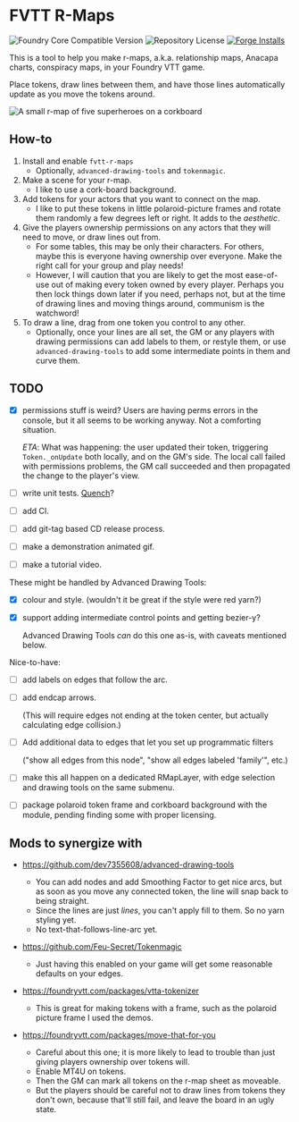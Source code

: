# FVTT R-Maps

![Foundry Core Compatible Version](https://img.shields.io/badge/dynamic/json.svg?url=https%3A%2F%2Fraw.githubusercontent.com%2Fwlonk%2Ffvtt-r-maps%2Fmain%2Fmodule.json&label=Foundry%20Version&query=$.compatibility.verified&colorB=orange)
![Repository License](https://img.shields.io/github/license/wlonk/fvtt-r-maps)
[![Forge Installs](https://img.shields.io/badge/dynamic/json?label=Forge%20Installs&query=package.installs&suffix=%25&url=https%3A%2F%2Fforge-vtt.com%2Fapi%2Fbazaar%2Fpackage%2Ffvtt-r-maps&colorB=4aa94a)](https://forge-vtt.com/bazaar#package=fvtt-r-maps)

This is a tool to help you make r-maps, a.k.a. relationship maps, Anacapa
charts, conspiracy maps, in your Foundry VTT game.

Place tokens, draw lines between them, and have those lines automatically
update as you move the tokens around.

![A small r-map of five superheroes on a corkboard](docs/r-maps.png)

## How-to

 1. Install and enable `fvtt-r-maps`
    - Optionally, `advanced-drawing-tools` and `tokenmagic`.
 2. Make a scene for your r-map.
    - I like to use a cork-board background.
 3. Add tokens for your actors that you want to connect on the map.
    - I like to put these tokens in little polaroid-picture frames and rotate
      them randomly a few degrees left or right. It adds to the _aesthetic_.
 4. Give the players ownership permissions on any actors that they will need to
    move, or draw lines out from.
    - For some tables, this may be only their characters. For others, maybe
      this is everyone having ownership over everyone. Make the right call for
      your group and play needs!
    - However, I will caution that you are likely to get the most ease-of-use
      out of making every token owned by every player. Perhaps you then lock
      things down later if you need, perhaps not, but at the time of drawing
      lines and moving things around, communism is the watchword!
 5. To draw a line, drag from one token you control to any other.
    - Optionally, once your lines are all set, the GM or any players with
      drawing permissions can add labels to them, or restyle them, or use
      `advanced-drawing-tools` to add some intermediate points in them and
      curve them.

## TODO

 - [X] permissions stuff is weird? Users are having perms errors in the
   console, but it all seems to be working anyway. Not a comforting situation.

   _ETA_: What was happening: the user updated their token, triggering
   `Token._onUpdate` both locally, and on the GM's side. The local call failed
   with permissions problems, the GM call succeeded and then propagated the
   change to the player's view.
 - [ ] write unit tests. [Quench](https://github.com/Ethaks/FVTT-Quench)?
 - [ ] add CI.
 - [ ] add git-tag based CD release process.
 - [ ] make a demonstration animated gif.
 - [ ] make a tutorial video.

These might be handled by Advanced Drawing Tools:

 - [X] colour and style. (wouldn't it be great if the style were red yarn?)
 - [X] support adding intermediate control points and getting bezier-y?

   Advanced Drawing Tools _can_ do this one as-is, with caveats mentioned
   below.

Nice-to-have:

 - [ ] add labels on edges that follow the arc.
 - [ ] add endcap arrows.

   (This will require edges not ending at the token center, but actually
   calculating edge collision.)
 - [ ] Add additional data to edges that let you set up programmatic filters

   ("show all edges from this node", "show all edges labeled 'family'", etc.)
 - [ ] make this all happen on a dedicated RMapLayer, with edge selection and
   drawing tools on the same submenu.
 - [ ] package polaroid token frame and corkboard background with the module,
   pending finding some with proper licensing.

## Mods to synergize with

 - https://github.com/dev7355608/advanced-drawing-tools
    - You can add nodes and add Smoothing Factor to get nice arcs, but as soon
      as you move any connected token, the line will snap back to being
      straight.
    - Since the lines are just _lines_, you can't apply fill to them. So no
      yarn styling yet.
    - No text-that-follows-line-arc yet.

 - https://github.com/Feu-Secret/Tokenmagic
    - Just having this enabled on your game will get some reasonable defaults
      on your edges.

 - https://foundryvtt.com/packages/vtta-tokenizer
     - This is great for making tokens with a frame, such as the polaroid
       picture frame I used the demos.

 - https://foundryvtt.com/packages/move-that-for-you
    - Careful about this one; it is more likely to lead to trouble than just
      giving players ownership over tokens will.
    - Enable MT4U on tokens.
    - Then the GM can mark all tokens on the r-map sheet as moveable.
    - But the players should be careful not to draw lines from tokens they
      don't own, because that'll still fail, and leave the board in an ugly
      state.
